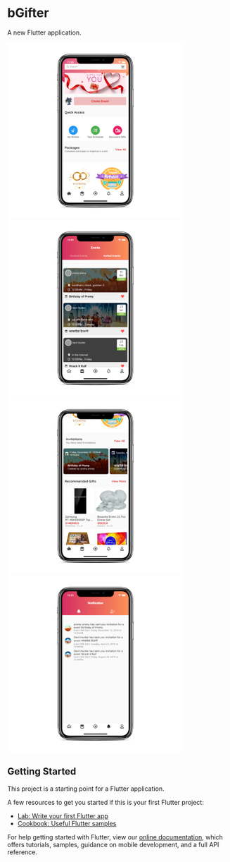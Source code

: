 # bGifter

A new Flutter application.

<img src="screenshots/Simulator Screen Shot - iPhone XR - 2019-05-04 at 23.58.13_iphonexspacegrey_portrait.png" width="400">
<img src="screenshots/Simulator Screen Shot - iPhone XR - 2019-05-05 at 00.01.57_iphonexspacegrey_portrait.png" width="400">
<img src="screenshots/Simulator Screen Shot - iPhone XR - 2019-05-05 at 00.02.23_iphonexspacegrey_portrait.png" width="400">
<img src="screenshots/Simulator Screen Shot - iPhone XR - 2019-05-05 at 00.01.15_iphonexspacegrey_portrait.png" width="400">

## Getting Started

This project is a starting point for a Flutter application.

A few resources to get you started if this is your first Flutter project:

- [Lab: Write your first Flutter app](https://flutter.io/docs/get-started/codelab)
- [Cookbook: Useful Flutter samples](https://flutter.io/docs/cookbook)

For help getting started with Flutter, view our 
[online documentation](https://flutter.io/docs), which offers tutorials, 
samples, guidance on mobile development, and a full API reference.

